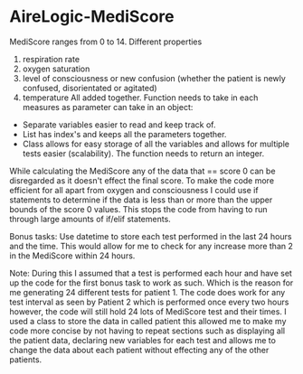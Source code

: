 # AireLogic-MediScore

MediScore ranges from 0 to 14.
Different properties
1. respiration rate
2. oxygen saturation
3. level of consciousness or new confusion (whether the patient is newly confused, disorientated or agitated)
4. temperature
All added together.
Function needs to take in each measures as parameter can take in an object:
- Separate variables easier to read and keep track of.
- List has index's and keeps all the parameters together.
- Class allows for easy storage of all the variables and allows for multiple tests easier (scalability).
The function needs to return an integer.

While calculating the MediScore any of the data that == score 0 can be disregarded as it doesn't effect the final score.
To make the code more efficient for all apart from oxygen and consciousness I could use if statements to determine if the data
is less than or more than the upper bounds of the score 0 values. This stops the code from having to run through large amounts
of if/elif statements.

Bonus tasks:
Use datetime to store each test performed in the last 24 hours and the time. This would allow for me to check for any increase
more than 2 in the MediScore within 24 hours.

Note:
During this I assumed that a test is performed each hour and have set up the code for the first bonus task to work as such.
Which is the reason for me generating 24 different tests for patient 1. The code does work for any test interval as seen by Patient 2
which is performed once every two hours however, the code will still hold 24 lots of MediScore test and their times.
I used a class to store the data in called patient this allowed me to make my code more concise by not having to repeat sections
such as displaying all the patient data, declaring new variables for each test and allows me to change the data about each patient
without effecting any of the other patients.
